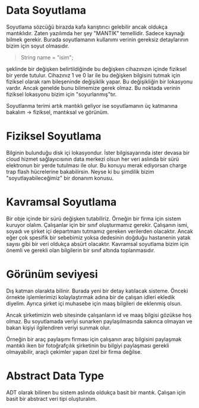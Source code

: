 # Data Soyutlama

Soyutlama sözcüğü birazda kafa karıştırıcı gelebilir ancak oldukça mantıklıdır. Zaten yazılımda her şey "MANTIK" temellidir. Sadece kaynağı bilmek gerekir. Burada soyutlamanın kullanımı verinin gereksiz detaylarının bizim için soyut olmasıdır.

> String name = "isim";

şeklinde bir değişken belirtildiğinde bu değişken cihazınızın içinde fiziksel bir yerde tutulur. Cihazınız 1 ve 0 lar ile bu değişken bilgisini tutmak için fiziksel olarak ram bileşeninde değişiklik yapar. Bu değişikliğin bir lokasyonu vardır. Ancak genelde bunu bilmemize gerek olmaz. Bu noktada verinin fiziksel lokasyonu bizim için "soyurlanmış"tır.

Soyutlanma terimi artık mantıklı geliyor ise soyutlamanın üç katmanına bakalım -> fiziksel, mantıksal ve görünüm.

# Fiziksel Soyutlama

Bilginin bulunduğu disk içi lokasyondur. İster bilgisayarında ister devasa bir cloud hizmet sağlayıcısının data merkezi olsun her veri aslında bir sürü elektronun bir yerde tutulması ile olur. Bu konuyu merak ediyorsan charge trap flash hücrelerine bakabilirsin. Neyse ki bu şimdilik bizim "soyutlayabileceğimiz" bir donanım konusu.

# Kavramsal Soyutlama

Bir obje içinde bir sürü değişken tutabiliriz. Örneğin bir firma için sistem kuruyor olalım. Çalışanlar için bir sınıf oluşturmamız gerekir. Çalışanın ismi, soyadı ve şirket içi departmanı tutmamız gereken verilerden olacaktır. Ancak eğer çok spesifik bir sebebimiz yoksa dedesinin doğduğu hastanenin yatak sayısı gibi bir veri oldukça absürt olacaktır. Kavramsal soyutlama bizim için önemli ve gerekli olan bilgilerin bir sınıf altında toplanmasıdır.

# Görünüm seviyesi

Dış katman olarakta bilinir. Burada yeni bir detay katılacak sisteme. Önceki örnekte işlemlerimizi kolaylaştırmak adına bir de çalışan idleri ekledik diyelim. Ayrıca şirket içi muhasebe için maaş bilgileri de eklenmiş olsun.

Ancak şirketimizin web sitesinde çalışanların id ve maaş bilgisi gözükse hoş olmaz. Bu soyutlamada veriyi sunarken paylaşılmasında sakınca olmayan ve bakan kişiyi ilgilendiren veriyi sunmak olur.

Örneğin bir araç paylaşımı firması için çalışanın araç bilgisini paylaşmak mantıklı iken bir fotoğrafçılık şirketinin bu bilgiyi paylaşması gerekli olmayabilir, araçlı çekimler yapan özel bir firma değilse.

# Abstract Data Type

ADT olarak bilinen bu sistem aslında oldukça basit bir mantık. Çalışan için basit bir abstract veri tipi oluşturalım.
